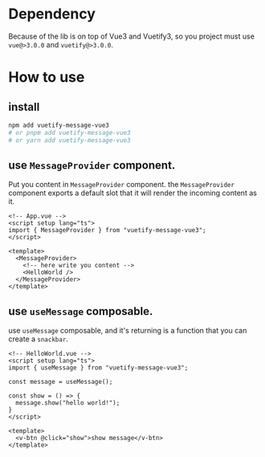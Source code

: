 # Dependency

Because of the lib is on top of Vue3 and Vuetify3, so you project must use `vue@>3.0.0` and `vuetify@>3.0.0`.

# How to use

## install

```bash
npm add vuetify-message-vue3
# or pnpm add vuetify-message-vue3
# or yarn add vuetify-message-vue3
```

## use `MessageProvider` component.

Put you content in `MessageProvider` component. the `MessageProvider` component exports a default slot that it will render the incoming content as it.

```vue
<!-- App.vue -->
<script setup lang="ts">
import { MessageProvider } from "vuetify-message-vue3";
</script>

<template>
  <MessageProvider>
    <!-- here write you content -->
    <HelloWorld />
  </MessageProvider>
</template>
```

## use `useMessage` composable.

use `useMessage` composable, and it's returning is a function that you can create a `snackbar`.

```vue
<!-- HelloWorld.vue -->
<script setup lang="ts">
import { useMessage } from "vuetify-message-vue3";

const message = useMessage();

const show = () => {
  message.show("hello world!");
}
</script>

<template>
  <v-btn @click="show">show message</v-btn>
</template>
```
